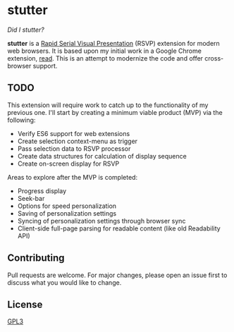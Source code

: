 # stutter

_Did I stutter?_

**stutter** is a [Rapid Serial Visual Presentation](https://en.wikipedia.org/wiki/Rapid_serial_visual_presentation) (RSVP) extension for modern web browsers. It is based upon my initial work in a Google Chrome extension, [read](https://github.com/jamestomasino/read_plugin). This is an attempt to modernize the code and offer cross-browser support.

## TODO

This extension will require work to catch up to the functionality of my previous one. I'll start by creating a minimum viable product (MVP) via the following:

- Verify ES6 support for web extensions
- Create selection context-menu as trigger
- Pass selection data to RSVP processor
- Create data structures for calculation of display sequence
- Create on-screen display for RSVP

Areas to explore after the MVP is completed:

- Progress display
- Seek-bar
- Options for speed personalization
- Saving of personalization settings
- Syncing of personalization settings through browser sync
- Client-side full-page parsing for readable content (like old Readability API)

## Contributing
Pull requests are welcome. For major changes, please open an issue first to
discuss what you would like to change.

## License
[GPL3](LICENSE)
